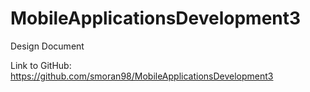 # MobileApplicationsDevelopment3
Design Document

Link to GitHub:
https://github.com/smoran98/MobileApplicationsDevelopment3